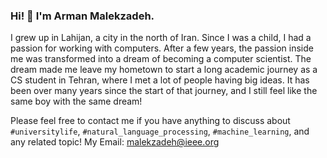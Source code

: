 ### Hi! 👋 I'm Arman Malekzadeh.


I grew up in Lahijan, a city in the north of Iran. Since I was a child, I had a passion for working with computers. After a few years, the passion inside me was transformed into a dream of becoming a computer scientist. The dream made me leave my hometown to start a long academic journey as a CS student in Tehran, where I met a lot of people having big ideas. It has been over many years since the start of that journey, and I still feel like the same boy with the same dream!

Please feel free to contact me if you have anything to discuss about `#universitylife`, `#natural_language_processing`, `#machine_learning`, and any related topic!
My Email: malekzadeh@ieee.org

<!--
**arm-on/arm-on** is a ✨ _special_ ✨ repository because its `README.md` (this file) appears on your GitHub profile.

Here are some ideas to get you started:

- 🔭 I’m currently working on ...
- 🌱 I’m currently learning ...
- 👯 I’m looking to collaborate on ...
- 🤔 I’m looking for help with ...
- 💬 Ask me about ...
- 📫 How to reach me: ...
- 😄 Pronouns: ...
- ⚡ Fun fact: ...
-->
